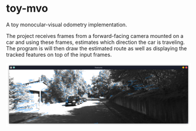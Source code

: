 # toy-mvo
A toy monocular-visual odometry implementation.

The project receives frames from a forward-facing camera mounted on a car and using these frames, estimates which direction the car is traveling. The program is will then draw the estimated route as well as displaying the tracked features on top of the input frames. 


![](image.png)
